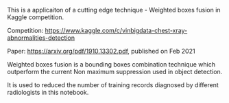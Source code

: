 This is a applicaiton of a cutting edge technique - Weighted boxes fusion in Kaggle competition.

Competition:
https://www.kaggle.com/c/vinbigdata-chest-xray-abnormalities-detection

Paper:
https://arxiv.org/pdf/1910.13302.pdf, published on Feb 2021

Weighted boxes fusion is a bounding boxes combination technique which outperform the current Non maximum suppression used in object detection.

It is used to reduced the number of training records diagnosed by different radiologists in this notebook.
